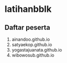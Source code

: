# latihanbblk

## Daftar peserta

1. ainandoo.github.io
2. satyaekop.github.io
3. yogastajuanata.github.io
4. wibowosub.github.io